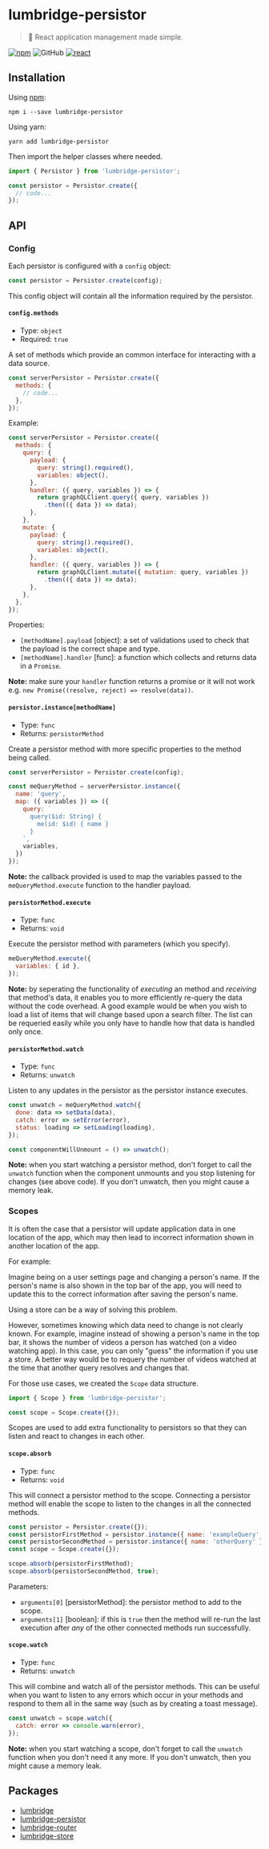 # lumbridge-persistor

> 🏰 React application management made simple.

[![npm](https://img.shields.io/npm/v/lumbridge.svg)](https://www.npmjs.com/package/lumbridge) ![GitHub](https://img.shields.io/github/license/mashape/apistatus.svg) [![react](https://img.shields.io/badge/framework-react-blue.svg)](https://github.com/facebook/react)

## Installation

Using [npm](https://www.npmjs.com/package/lumbridge-persistor):

```shell
npm i --save lumbridge-persistor
```

Using yarn:

```shell
yarn add lumbridge-persistor
```

Then import the helper classes where needed.

```js
import { Persistor } from 'lumbridge-persistor';

const persistor = Persistor.create({
  // code...
});
```

## API

### Config

Each persistor is configured with a `config` object:

```js
const persistor = Persistor.create(config);
```

This config object will contain all the information required by the persistor.

#### `config.methods`

- Type: `object`
- Required: `true`

A set of methods which provide an common interface for interacting with a data source.

```js
const serverPersistor = Persistor.create({
  methods: {
    // code...
  },
});
```

Example:

```js
const serverPersistor = Persistor.create({
  methods: {
    query: {
      payload: {
        query: string().required(),
        variables: object(),
      },
      handler: ({ query, variables }) => {
        return graphQLClient.query({ query, variables })
          .then(({ data }) => data);
      },
    },
    mutate: {
      payload: {
        query: string().required(),
        variables: object(),
      },
      handler: ({ query, variables }) => {
        return graphQLClient.mutate({ mutation: query, variables })
          .then(({ data }) => data);
      },
    },
  },
});
```

Properties:

- `[methodName].payload` [object]: a set of validations used to check that the payload is the correct shape and type.
- `[methodName].handler` [func]: a function which collects and returns data in a `Promise`.

**Note:** make sure your `handler` function returns a promise or it will not work e.g. `new Promise((resolve, reject) => resolve(data))`.

#### `persistor.instance[methodName]`

- Type: `func`
- Returns: `persistorMethod`

Create a persistor method with more specific properties to the method being called.

```js
const serverPersistor = Persistor.create(config);

const meQueryMethod = serverPersistor.instance({
  name: 'query',
  map: ({ variables }) => ({
    query: `
      query($id: String) {
        me(id: $id) { name }
      }
    `,
    variables,
  })
});
```

**Note:** the callback provided is used to map the variables passed to the `meQueryMethod.execute` function to the handler payload.

#### `persistorMethod.execute`

- Type: `func`
- Returns: `void`

Execute the persistor method with parameters (which you specify).

```js
meQueryMethod.execute({
  variables: { id },
});
```

**Note:** by seperating the functionality of *executing* an method and *receiving* that method's data, it enables you to more efficiently re-query the data without the code overhead. A good example would be when you wish to load a list of items that will change based upon a search filter. The list can be requeried easily while you only have to handle how that data is handled only once.

#### `persistorMethod.watch`

- Type: `func`
- Returns: `unwatch`

Listen to any updates in the persistor as the persistor instance executes.

```js
const unwatch = meQueryMethod.watch({
  done: data => setData(data),
  catch: error => setError(error),
  status: loading => setLoading(loading),
});

const componentWillUnmount = () => unwatch();
```

**Note:** when you start watching a persistor method, don't forget to call the `unwatch` function when the component unmounts and you stop listening for changes (see above code). If you don't unwatch, then you might cause a memory leak.

### Scopes

It is often the case that a persistor will update application data in one location of the app, which may then lead to incorrect information shown in another location of the app.

For example:

Imagine being on a user settings page and changing a person's name. If the person's name is also shown in the top bar of the app, you will need to update this to the correct information after saving the person's name.

Using a store can be a way of solving this problem.

However, sometimes knowing which data need to change is not clearly known. For example, imagine instead of showing a person's name in the top bar, it shows the number of videos a person has watched (on a video watching app). In this case, you can only "guess" the information if you use a store. A better way would be to requery the number of videos watched at the time that another query resolves and changes that.

For those use cases, we created the `Scope` data structure.

```js
import { Scope } from 'lumbridge-persistor';

const scope = Scope.create({});
```

Scopes are used to add extra functionality to persistors so that they can listen and react to changes in each other.

#### `scope.absorb`

- Type: `func`
- Returns: `void`

This will connect a persistor method to the scope. Connecting a persistor method will enable the scope to listen to the changes in all the connected methods.

```js
const persistor = Persistor.create({});
const persistorFirstMethod = persistor.instance({ name: 'exampleQuery' });
const persistorSecondMethod = persistor.instance({ name: 'otherQuery' });
const scope = Scope.create({});

scope.absorb(persistorFirstMethod);
scope.absorb(persistorSecondMethod, true);
```

Parameters:

- `arguments[0]` [persistorMethod]: the persistor method to add to the scope.
- `arguments[1]` [boolean]: if this is `true` then the method will re-run the last execution after *any* of the other connected methods run successfully.

#### `scope.watch`

- Type: `func`
- Returns: `unwatch`

This will combine and watch all of the persistor methods. This can be useful when you want to listen to any errors which occur in your methods and respond to them all in the same way (such as by creating a toast message).

```js
const unwatch = scope.watch({
  catch: error => console.warn(error),
});
```

**Note:** when you start watching a scope, don't forget to call the `unwatch` function when you don't need it any more. If you don't unwatch, then you might cause a memory leak.

## Packages

- [lumbridge](https://github.com/jackrobertscott/lumbridge/tree/master/packages/lumbridge)
- [lumbridge-persistor](https://github.com/jackrobertscott/lumbridge/tree/master/packages/lumbridge-persistor)
- [lumbridge-router](https://github.com/jackrobertscott/lumbridge/tree/master/packages/lumbridge-router)
- [lumbridge-store](https://github.com/jackrobertscott/lumbridge/tree/master/packages/lumbridge-store)
